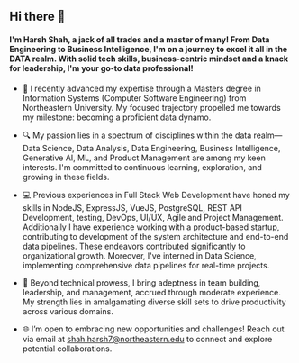 ## Hi there 👋

#### I'm Harsh Shah, a jack of all trades and a master of many! From Data Engineering to Business Intelligence, I'm on a journey to excel it all in the DATA realm. With solid tech skills, business-centric mindset and a knack for leadership, I'm your go-to data professional!

- 🚀 I recently advanced my expertise through a Masters degree in Information Systems (Computer Software Engineering) from Northeastern University. My focused trajectory propelled me towards my milestone: becoming a proficient data dynamo.

- 🔍 My passion lies in a spectrum of disciplines within the data realm—Data Science, Data Analysis, Data Engineering, Business Intelligence, Generative AI, ML, and Product Management are among my keen interests. I'm committed to continuous learning, exploration, and growing in these fields.

- 💻 Previous experiences in Full Stack Web Development have honed my skills in NodeJS, ExpressJS, VueJS, PostgreSQL, REST API Development, testing, DevOps, UI/UX, Agile and Project Management. Additionally I have experience working with a product-based startup, contributing to development of the system architecture and end-to-end data pipelines. These endeavors contributed significantly to organizational growth. Moreover, I've interned in Data Science, implementing comprehensive data pipelines for real-time projects.

- 🌟 Beyond technical prowess, I bring adeptness in team building, leadership, and management, accrued through moderate experience. My strength lies in amalgamating diverse skill sets to drive productivity across various domains.

- 🌐 I’m open to embracing new opportunities and challenges! Reach out via email at shah.harsh7@northeastern.edu to connect and explore potential collaborations.
  
<!--
**harshshah2599/harshshah2599** is a ✨ _special_ ✨ repository because its `README.md` (this file) appears on your GitHub profile.

Here are some ideas to get you started:

- 🔭 I’m currently working on ...
- 🌱 I’m currently learning ...
- 👯 I’m looking to collaborate on ...
- 🤔 I’m looking for help with ...
- 💬 Ask me about ...
- 📫 How to reach me: ...
- 😄 Pronouns: ...
- ⚡ Fun fact: ...
-->
